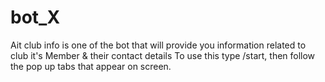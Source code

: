 # bot_X
Ait club info is one of the bot that will provide you information related to club it's Member &amp; their contact details
To use this type /start, then follow the pop up tabs that appear on screen.
